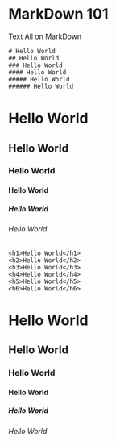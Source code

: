 # MarkDown 101
Text All on MarkDown

    # Hello World
    ## Hello World
    ### Hello World
    #### Hello World
    ##### Hello World
    ###### Hello World
# Hello World
## Hello World
### Hello World
#### Hello World
##### Hello World
###### Hello World

    <h1>Hello World</h1>
    <h2>Hello World</h2>
    <h3>Hello World</h3>
    <h4>Hello World</h4>
    <h5>Hello World</h5>
    <h6>Hello World</h6>
<h1>Hello World</h1>
<h2>Hello World</h2>
<h3>Hello World</h3>
<h4>Hello World</h4>
<h5>Hello World</h5>
<h6>Hello World</h6>
